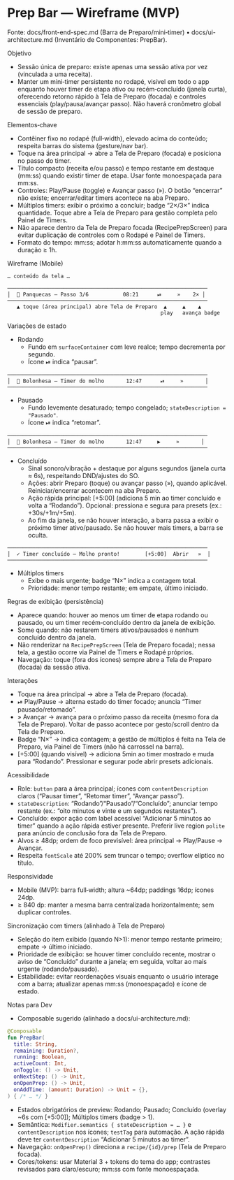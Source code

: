 # Prep Bar — Wireframe (MVP)

Fonte: docs/front-end-spec.md (Barra de Preparo/mini‑timer) • docs/ui-architecture.md (Inventário de Componentes: PrepBar).

Objetivo
- Sessão única de preparo: existe apenas uma sessão ativa por vez (vinculada a uma receita).
- Manter um mini‑timer persistente no rodapé, visível em todo o app enquanto houver timer de etapa ativo ou recém‑concluído (janela curta), oferecendo retorno rápido à Tela de Preparo (focada) e controles essenciais (play/pausa/avançar passo). Não haverá cronômetro global de sessão de preparo.

Elementos‑chave
- Contêiner fixo no rodapé (full‑width), elevado acima do conteúdo; respeita barras do sistema (gesture/nav bar).
- Toque na área principal → abre a Tela de Preparo (focada) e posiciona no passo do timer.
- Título compacto (receita e/ou passo) e tempo restante em destaque (mm:ss) quando existir timer de etapa. Usar fonte monoespaçada para mm:ss.
- Controles: Play/Pause (toggle) e Avançar passo (»). O botão “encerrar” não existe; encerrar/editar timers acontece na aba Preparo.
- Múltiplos timers: exibir o próximo a concluir; badge “2×/3×” indica quantidade. Toque abre a Tela de Preparo para gestão completa pelo Painel de Timers.
- Não aparece dentro da Tela de Preparo focada (RecipePrepScreen) para evitar duplicação de controles com o Rodapé e Painel de Timers.
- Formato do tempo: mm:ss; adotar h:mm:ss automaticamente quando a duração ≥ 1h.

Wireframe (Mobile)

```
… conteúdo da tela …

────────────────────────────────────────────────────────────────
│  🍳 Panquecas — Passo 3/6           08:21      ⏯     »    2× │
────────────────────────────────────────────────────────────────
   ▲ toque (área principal) abre Tela de Preparo  ▲     ▲    ▲
                                                 play   avança badge
```

Variações de estado
- Rodando
  - Fundo em `surfaceContainer` com leve realce; tempo decrementa por segundo.
  - Ícone ⏯ indica “pausar”.

```
────────────────────────────────────────────────────────────────
│  🍝 Bolonhesa — Timer do molho       12:47      ⏯     »       │
────────────────────────────────────────────────────────────────
```

- Pausado
  - Fundo levemente desaturado; tempo congelado; `stateDescription = "Pausado"`.
  - Ícone ⏯ indica “retomar”.

```
────────────────────────────────────────────────────────────────
│  🍝 Bolonhesa — Timer do molho       12:47     ▶️     »       │
────────────────────────────────────────────────────────────────
```

- Concluído
  - Sinal sonoro/vibração + destaque por alguns segundos (janela curta ≈ 6s), respeitando DND/ajustes do SO.
  - Ações: abrir Preparo (toque) ou avançar passo (»), quando aplicável. Reiniciar/encerrar acontecem na aba Preparo.
  - Ação rápida principal: [+5:00] (adiciona 5 min ao timer concluído e volta a “Rodando”). Opcional: pressiona e segura para presets (ex.: +30s/+1m/+5m).
  - Ao fim da janela, se não houver interação, a barra passa a exibir o próximo timer ativo/pausado. Se não houver mais timers, a barra se oculta.

```
────────────────────────────────────────────────────────────────
│  ✓ Timer concluído — Molho pronto!        [+5:00]  Abrir   »  │
────────────────────────────────────────────────────────────────
```

- Múltiplos timers
  - Exibe o mais urgente; badge “N×” indica a contagem total.
  - Prioridade: menor tempo restante; em empate, último iniciado.

<!-- Mismatch (timer ≠ passo atual) não se aplica à Prep Bar, pois a barra não é renderizada na RecipePrepScreen; a gestão de mismatch ocorre dentro da própria tela de preparo. -->

Regras de exibição (persistência)
- Aparece quando: houver ao menos um timer de etapa rodando ou pausado, ou um timer recém‑concluído dentro da janela de exibição.
- Some quando: não restarem timers ativos/pausados e nenhum concluído dentro da janela.
- Não renderizar na `RecipePrepScreen` (Tela de Preparo focada); nessa tela, a gestão ocorre via Painel de Timers e Rodapé próprios.
- Navegação: toque (fora dos ícones) sempre abre a Tela de Preparo (focada) da sessão ativa.

Interações
- Toque na área principal → abre a Tela de Preparo (focada).
- ⏯ Play/Pause → alterna estado do timer focado; anuncia “Timer pausado/retomado”.
- » Avançar → avança para o próximo passo da receita (mesmo fora da Tela de Preparo). Voltar de passo acontece por gesto/scroll dentro da Tela de Preparo.
- Badge “N×” → indica contagem; a gestão de múltiplos é feita na Tela de Preparo, via Painel de Timers (não há carrossel na barra).
 - [+5:00] (quando visível) → adiciona 5min ao timer mostrado e muda para “Rodando”. Pressionar e segurar pode abrir presets adicionais.

Acessibilidade
- Role: `button` para a área principal; ícones com `contentDescription` claros (“Pausar timer”, “Retomar timer”, “Avançar passo”).
- `stateDescription`: “Rodando”/“Pausado”/“Concluído”; anunciar tempo restante (ex.: “oito minutos e vinte e um segundos restantes”).
- Concluído: expor ação com label acessível “Adicionar 5 minutos ao timer” quando a ação rápida estiver presente. Preferir live region `polite` para anúncio de conclusão fora da Tela de Preparo.
- Alvos ≥ 48dp; ordem de foco previsível: área principal → Play/Pause → Avançar.
- Respeita `fontScale` até 200% sem truncar o tempo; overflow elíptico no título.

Responsividade
- Mobile (MVP): barra full‑width; altura ~64dp; paddings 16dp; ícones 24dp.
- ≥ 840 dp: manter a mesma barra centralizada horizontalmente; sem duplicar controles.

 Sincronização com timers (alinhado à Tela de Preparo)
 - Seleção do item exibido (quando N>1): menor tempo restante primeiro; empate → último iniciado.
 - Prioridade de exibição: se houver timer concluído recente, mostrar o aviso de “Concluído” durante a janela; em seguida, voltar ao mais urgente (rodando/pausado).
 - Estabilidade: evitar reordenações visuais enquanto o usuário interage com a barra; atualizar apenas mm:ss (monoespaçado) e ícone de estado.

 Notas para Dev
  - Composable sugerido (alinhado a docs/ui-architecture.md):
  ```kotlin
  @Composable
  fun PrepBar(
    title: String,
    remaining: Duration?,
    running: Boolean,
    activeCount: Int,
    onToggle: () -> Unit,
    onNextStep: () -> Unit,
    onOpenPrep: () -> Unit,
    onAddTime: (amount: Duration) -> Unit = {},
  ) { /* … */ }
  ```
  - Estados obrigatórios de preview: Rodando; Pausado; Concluído (overlay ~6s com [+5:00]); Múltiplos timers (badge > 1).
  - Semântica: `Modifier.semantics { stateDescription = … }` e `contentDescription` nos ícones; `testTag` para automação. A ação rápida deve ter `contentDescription` “Adicionar 5 minutos ao timer”.
  - Navegação: `onOpenPrep()` direciona a `recipe/{id}/prep` (Tela de Preparo focada).
  - Cores/tokens: usar Material 3 + tokens do tema do app; contrastes revisados para claro/escuro; mm:ss com fonte monoespaçada.
